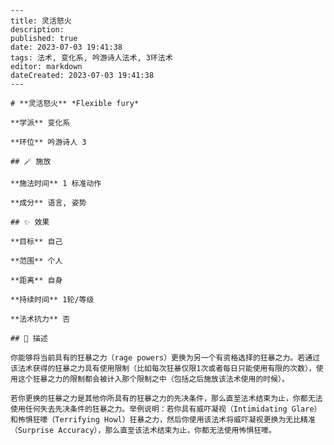 
    ---
    title: 灵活怒火
    description: 
    published: true
    date: 2023-07-03 19:41:38
    tags: 法术, 变化系, 吟游诗人法术, 3环法术
    editor: markdown
    dateCreated: 2023-07-03 19:41:38
    ---

    # **灵活怒火** *Flexible fury*

    **学派** 变化系 

    **环位** 吟游诗人 3

    ## 🪄 施放

    **施法时间** 1 标准动作

    **成分** 语言, 姿势

    ## ✨ 效果 

    **目标** 自己 

    **范围** 个人

    **距离** 自身  

    **持续时间** 1轮/等级 

    **法术抗力** 否

    ## 📖 描述

    你能够将当前具有的狂暴之力（rage powers）更换为另一个有资格选择的狂暴之力。若通过该法术获得的狂暴之力具有使用限制（比如每次狂暴仅限1次或者每日只能使用有限的次数），使用这个狂暴之力的限制都会被计入那个限制之中（包括之后施放该法术使用的时候）。

    若你更换的狂暴之力是其他你所具有的狂暴之力的先决条件，那么直至法术结束为止，你都无法使用任何失去先决条件的狂暴之力。举例说明：若你具有威吓凝视（Intimidating Glare）和怖惧狂嚎（Terrifying Howl）狂暴之力，然后你使用该法术将威吓凝视更换为无比精准（Surprise Accuracy），那么直至该法术结束为止，你都无法使用怖惧狂嚎。
    